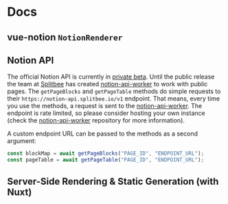 # Docs

## vue-notion `NotionRenderer`

## Notion API

The official Notion API is currently in [private beta](https://www.notion.so/api-beta).
Until the public release the team at [Splitbee](https://splitbee.io/) has created [notion-api-worker](https://github.com/splitbee/notion-api-worker) to work with public pages.
The `getPageBlocks` and `getPageTable` methods do simple requests to their `https://notion-api.splitbee.io/v1` endpoint.
That means, every time you use the methods, a request is sent to the [notion-api-worker](https://github.com/splitbee/notion-api-worker).
The endpoint is rate limited, so please consider hosting your own instance (check the [notion-api-worker](https://github.com/splitbee/notion-api-worker) repository for more information).

A custom endpoint URL can be passed to the methods as a second argument:

```js
const blockMap = await getPageBlocks("PAGE_ID", "ENDPOINT_URL");
const pageTable = await getPageTable("PAGE_ID", "ENDPOINT_URL");
```

## Server-Side Rendering & Static Generation (with Nuxt)
